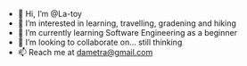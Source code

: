 - 👋 Hi, I’m @La-toy
- 👀 I’m interested in learning, travelling, gradening and hiking
- 🌱 I’m currently learning Software Engineering as a beginner
- 💞️ I’m looking to collaborate on... still thinking
- 📫 Reach me at dametra@gmail.com

<!---
La-toy/La-toy is a ✨ special ✨ repository because its `README.md` (this file) appears on your GitHub profile.
You can click the Preview link to take a look at your changes.
--->
